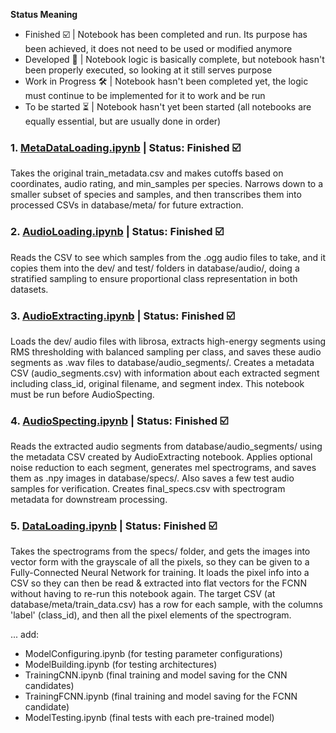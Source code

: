 **Status Meaning**
- Finished ☑️ | Notebook has been completed and run. Its purpose has been achieved, it does not need to be used or modified anymore
- Developed 🚀 | Notebook logic is basically complete, but notebook hasn't been properly executed, so looking at it still serves purpose
- Work in Progress 🛠️ | Notebook hasn't been completed yet, the logic must continue to be implemented for it to work and be run
- To be started ⏳ | Notebook hasn't yet been started (all notebooks are equally essential, but are usually done in order)

### 1. [MetaDataLoading.ipynb](../notebooks/MetaDataLoading.ipynb) | Status: Finished ☑️

Takes the original train_metadata.csv and makes cutoffs based on coordinates, audio rating, and min_samples per species. Narrows down to a smaller subset of species and samples, and then transcribes them into processed CSVs in database/meta/ for future extraction.

### 2. [AudioLoading.ipynb](../notebooks/AudioLoading.ipynb) | Status: Finished ☑️

Reads the CSV to see which samples from the .ogg audio files to take, and it copies them into the dev/ and test/ folders in database/audio/, doing a stratified sampling to ensure proportional class representation in both datasets.

### 3. [AudioExtracting.ipynb](../notebooks/AudioExtracting.ipynb) | Status: Finished ☑️

Loads the dev/ audio files with librosa, extracts high-energy segments using RMS thresholding with balanced sampling per class, and saves these audio segments as .wav files to database/audio_segments/. Creates a metadata CSV (audio_segments.csv) with information about each extracted segment including class_id, original filename, and segment index. This notebook must be run before AudioSpecting.

### 4. [AudioSpecting.ipynb](../notebooks/AudioSpecting.ipynb) | Status: Finished ☑️

Reads the extracted audio segments from database/audio_segments/ using the metadata CSV created by AudioExtracting notebook. Applies optional noise reduction to each segment, generates mel spectrograms, and saves them as .npy images in database/specs/. Also saves a few test audio samples for verification. Creates final_specs.csv with spectrogram metadata for downstream processing.

### 5. [DataLoading.ipynb](../notebooks/DataLoading.ipynb) | Status: Finished ☑️

Takes the spectrograms from the specs/ folder, and gets the images into vector form with the grayscale of all the pixels, so they can be given to a Fully-Connected Neural Network for training. It loads the pixel info into a CSV so they can then be read & extracted into flat vectors for the FCNN without having to re-run this notebook again. The target CSV (at database/meta/train_data.csv) has a row for each sample, with the columns 'label' (class_id), and then all the pixel elements of the spectrogram.

... add:
- ModelConfiguring.ipynb (for testing parameter configurations)
- ModelBuilding.ipynb (for testing architectures)
- TrainingCNN.ipynb (final training and model saving for the CNN candidates)
- TrainingFCNN.ipynb (final training and model saving for the FCNN candidate)
- ModelTesting.ipynb (final tests with each pre-trained model)